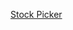 <a href="http://www.theodinproject.com/courses/ruby-programming/lessons/building-blocks">Stock Picker</a>